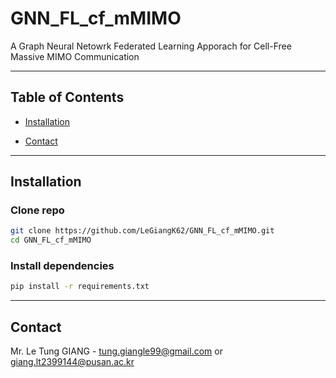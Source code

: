 # GNN_FL_cf_mMIMO

A Graph Neural Netowrk Federated Learning Apporach for Cell-Free Massive MIMO Communication 

---

## Table of Contents

- [Installation](#installation)
<!-- - [Usage](#usage)
- [Features](#features)
- [Contributing](#contributing)
- [License](#license) -->
- [Contact](#contact)


---

## Installation
### Clone repo

```bash
git clone https://github.com/LeGiangK62/GNN_FL_cf_mMIMO.git
cd GNN_FL_cf_mMIMO
```
### Install dependencies
```bash
pip install -r requirements.txt
```

---
## Contact

Mr. Le Tung GIANG - tung.giangle99@gmail.com or giang.lt2399144@pusan.ac.kr